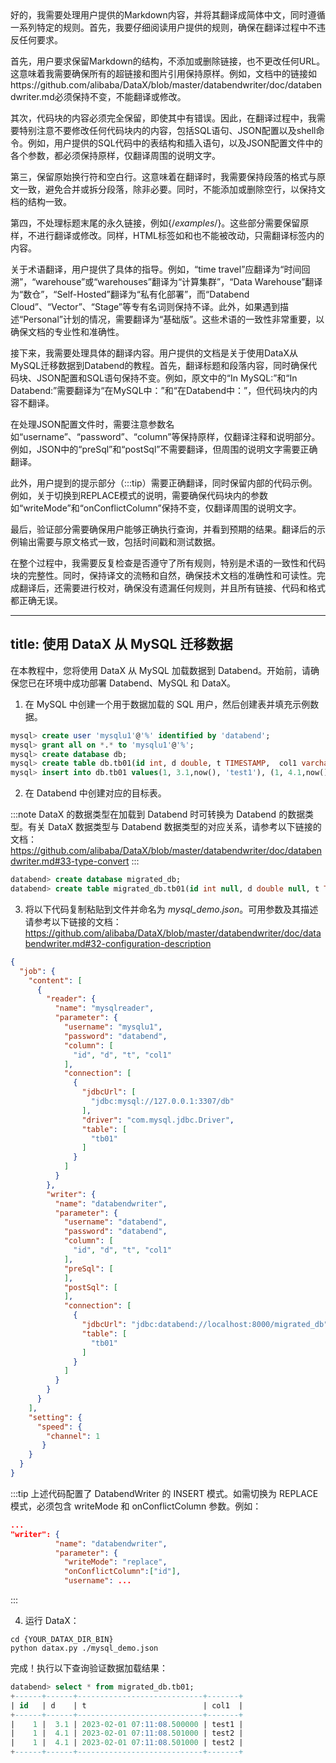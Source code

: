 <think>
好的，我需要处理用户提供的Markdown内容，并将其翻译成简体中文，同时遵循一系列特定的规则。首先，我要仔细阅读用户提供的规则，确保在翻译过程中不违反任何要求。

首先，用户要求保留Markdown的结构，不添加或删除链接，也不更改任何URL。这意味着我需要确保所有的超链接和图片引用保持原样。例如，文档中的链接如https://github.com/alibaba/DataX/blob/master/databendwriter/doc/databendwriter.md必须保持不变，不能翻译或修改。

其次，代码块的内容必须完全保留，即使其中有错误。因此，在翻译过程中，我需要特别注意不要修改任何代码块内的内容，包括SQL语句、JSON配置以及shell命令。例如，用户提供的SQL代码中的表结构和插入语句，以及JSON配置文件中的各个参数，都必须保持原样，仅翻译周围的说明文字。

第三，保留原始换行符和空白行。这意味着在翻译时，我需要保持段落的格式与原文一致，避免合并或拆分段落，除非必要。同时，不能添加或删除空行，以保持文档的结构一致。

第四，不处理标题末尾的永久链接，例如{/*examples*/}。这些部分需要保留原样，不进行翻译或修改。同样，HTML标签如<Notes>和</Notes>也不能被改动，只需翻译标签内的内容。

关于术语翻译，用户提供了具体的指导。例如，“time travel”应翻译为“时间回溯”，“warehouse”或“warehouses”翻译为“计算集群”，“Data Warehouse”翻译为“数仓”，“Self-Hosted”翻译为“私有化部署”，而“Databend Cloud”、“Vector”、“Stage”等专有名词则保持不译。此外，如果遇到描述“Personal”计划的情况，需要翻译为“基础版”。这些术语的一致性非常重要，以确保文档的专业性和准确性。

接下来，我需要处理具体的翻译内容。用户提供的文档是关于使用DataX从MySQL迁移数据到Databend的教程。首先，翻译标题和段落内容，同时确保代码块、JSON配置和SQL语句保持不变。例如，原文中的“In MySQL:”和“In Databend:”需要翻译为“在MySQL中：”和“在Databend中：”，但代码块内的内容不翻译。

在处理JSON配置文件时，需要注意参数名如“username”、“password”、“column”等保持原样，仅翻译注释和说明部分。例如，JSON中的“preSql”和“postSql”不需要翻译，但周围的说明文字需要正确翻译。

此外，用户提到的提示部分（:::tip）需要正确翻译，同时保留内部的代码示例。例如，关于切换到REPLACE模式的说明，需要确保代码块内的参数如“writeMode”和“onConflictColumn”保持不变，仅翻译周围的说明文字。

最后，验证部分需要确保用户能够正确执行查询，并看到预期的结果。翻译后的示例输出需要与原文格式一致，包括时间戳和测试数据。

在整个过程中，我需要反复检查是否遵守了所有规则，特别是术语的一致性和代码块的完整性。同时，保持译文的流畅和自然，确保技术文档的准确性和可读性。完成翻译后，还需要进行校对，确保没有遗漏任何规则，并且所有链接、代码和格式都正确无误。
</think>

---
title: 使用 DataX 从 MySQL 迁移数据
---

在本教程中，您将使用 DataX 从 MySQL 加载数据到 Databend。开始前，请确保您已在环境中成功部署 Databend、MySQL 和 DataX。

1. 在 MySQL 中创建一个用于数据加载的 SQL 用户，然后创建表并填充示例数据。

```sql title='在 MySQL 中执行：'
mysql> create user 'mysqlu1'@'%' identified by 'databend';
mysql> grant all on *.* to 'mysqlu1'@'%';
mysql> create database db;
mysql> create table db.tb01(id int, d double, t TIMESTAMP,  col1 varchar(10));
mysql> insert into db.tb01 values(1, 3.1,now(), 'test1'), (1, 4.1,now(), 'test2'), (1, 4.1,now(), 'test2');
```

2. 在 Databend 中创建对应的目标表。

:::note
DataX 的数据类型在加载到 Databend 时可转换为 Databend 的数据类型。有关 DataX 数据类型与 Databend 数据类型的对应关系，请参考以下链接的文档：https://github.com/alibaba/DataX/blob/master/databendwriter/doc/databendwriter.md#33-type-convert
:::

```sql title='在 Databend 中执行：'
databend> create database migrated_db;
databend> create table migrated_db.tb01(id int null, d double null, t TIMESTAMP null,  col1 varchar(10) null);
```

3. 将以下代码复制粘贴到文件并命名为 *mysql_demo.json*。可用参数及其描述请参考以下链接的文档：https://github.com/alibaba/DataX/blob/master/databendwriter/doc/databendwriter.md#32-configuration-description

```json title='mysql_demo.json'
{
  "job": {
    "content": [
      {
        "reader": {
          "name": "mysqlreader",
          "parameter": {
            "username": "mysqlu1",
            "password": "databend",
            "column": [
              "id", "d", "t", "col1"
            ],
            "connection": [
              {
                "jdbcUrl": [
                  "jdbc:mysql://127.0.0.1:3307/db"
                ],
                "driver": "com.mysql.jdbc.Driver",
                "table": [
                  "tb01"
                ]
              }
            ]
          }
        },
        "writer": {
          "name": "databendwriter",
          "parameter": {
            "username": "databend",
            "password": "databend",
            "column": [
              "id", "d", "t", "col1"
            ],
            "preSql": [
            ],
            "postSql": [
            ],
            "connection": [
              {
                "jdbcUrl": "jdbc:databend://localhost:8000/migrated_db",
                "table": [
                  "tb01"
                ]
              }
            ]
          }
        }
      }
    ],
    "setting": {
      "speed": {
        "channel": 1
       }
    }
  }
}
```

:::tip
上述代码配置了 DatabendWriter 的 INSERT 模式。如需切换为 REPLACE 模式，必须包含 writeMode 和 onConflictColumn 参数。例如：

```json title='mysql_demo.json'
...
"writer": {
          "name": "databendwriter",
          "parameter": {
            "writeMode": "replace",
            "onConflictColumn":["id"],
            "username": ...
```
:::

4. 运行 DataX：

```shell
cd {YOUR_DATAX_DIR_BIN}
python datax.py ./mysql_demo.json 
```

完成！执行以下查询验证数据加载结果：

```sql
databend> select * from migrated_db.tb01;
+------+------+----------------------------+-------+
| id   | d    | t                          | col1  |
+------+------+----------------------------+-------+
|    1 |  3.1 | 2023-02-01 07:11:08.500000 | test1 |
|    1 |  4.1 | 2023-02-01 07:11:08.501000 | test2 |
|    1 |  4.1 | 2023-02-01 07:11:08.501000 | test2 |
+------+------+----------------------------+-------+
```